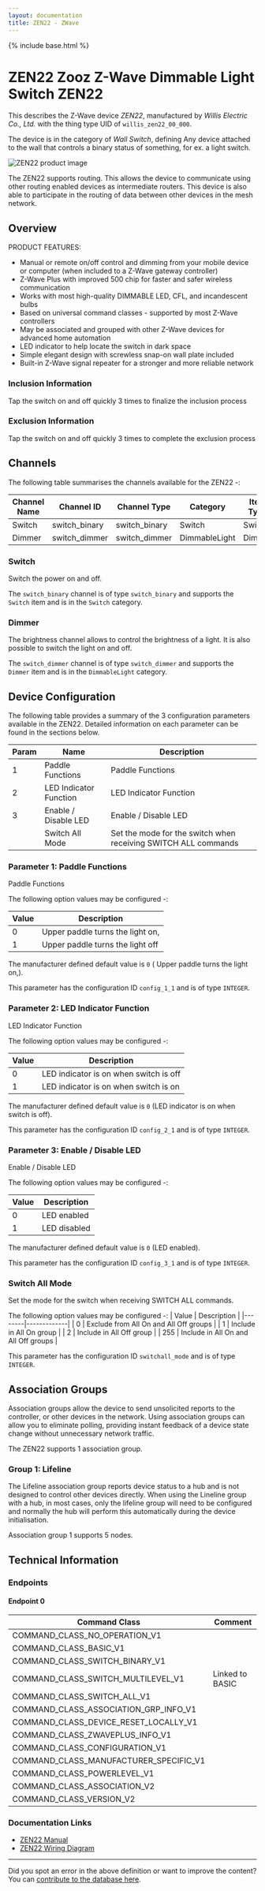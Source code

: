 ```yaml
---
layout: documentation
title: ZEN22 - ZWave
---
```


{% include base.html %}

# ZEN22 Zooz Z-Wave Dimmable Light Switch ZEN22
This describes the Z-Wave device *ZEN22*, manufactured by *Willis Electric Co., Ltd.* with the thing type UID of ```willis_zen22_00_000```.

The device is in the category of *Wall Switch*, defining Any device attached to the wall that controls a binary status of something, for ex. a light switch.

![ZEN22 product image](https://opensmarthouse.org/zwavedatabase/763/image/)


The ZEN22 supports routing. This allows the device to communicate using other routing enabled devices as intermediate routers.  This device is also able to participate in the routing of data between other devices in the mesh network.

## Overview

PRODUCT FEATURES:

  * Manual or remote on/off control and dimming from your mobile device or computer (when included to a Z-Wave gateway controller)
  * Z-Wave Plus with improved 500 chip for faster and safer wireless communication
  * Works with most high-quality DIMMABLE LED, CFL, and incandescent bulbs
  * Based on universal command classes - supported by most Z-Wave controllers
  * May be associated and grouped with other Z-Wave devices for advanced home automation
  * LED indicator to help locate the switch in dark space
  * Simple elegant design with screwless snap-on wall plate included
  * Built-in Z-Wave signal repeater for a stronger and more reliable network

### Inclusion Information

Tap the switch on and off quickly 3 times to finalize the inclusion process

### Exclusion Information

Tap the switch on and off quickly 3 times to complete the exclusion process

## Channels

The following table summarises the channels available for the ZEN22 -:

| Channel Name | Channel ID | Channel Type | Category | Item Type |
|--------------|------------|--------------|----------|-----------|
| Switch | switch_binary | switch_binary | Switch | Switch | 
| Dimmer | switch_dimmer | switch_dimmer | DimmableLight | Dimmer | 

### Switch
Switch the power on and off.

The ```switch_binary``` channel is of type ```switch_binary``` and supports the ```Switch``` item and is in the ```Switch``` category.

### Dimmer
The brightness channel allows to control the brightness of a light.
            It is also possible to switch the light on and off.

The ```switch_dimmer``` channel is of type ```switch_dimmer``` and supports the ```Dimmer``` item and is in the ```DimmableLight``` category.



## Device Configuration

The following table provides a summary of the 3 configuration parameters available in the ZEN22.
Detailed information on each parameter can be found in the sections below.

| Param | Name  | Description |
|-------|-------|-------------|
| 1 | Paddle Functions | Paddle Functions |
| 2 | LED Indicator Function | LED Indicator Function |
| 3 | Enable / Disable LED | Enable / Disable LED |
|  | Switch All Mode | Set the mode for the switch when receiving SWITCH ALL commands |

### Parameter 1: Paddle Functions

Paddle Functions

The following option values may be configured -:

| Value  | Description |
|--------|-------------|
| 0 | Upper paddle turns the light on, |
| 1 | Upper paddle turns the light off |

The manufacturer defined default value is ```0``` ( Upper paddle turns the light on,).

This parameter has the configuration ID ```config_1_1``` and is of type ```INTEGER```.


### Parameter 2: LED Indicator Function

LED Indicator Function

The following option values may be configured -:

| Value  | Description |
|--------|-------------|
| 0 | LED indicator is on when switch is off |
| 1 | LED indicator is on when switch is on |

The manufacturer defined default value is ```0``` (LED indicator is on when switch is off).

This parameter has the configuration ID ```config_2_1``` and is of type ```INTEGER```.


### Parameter 3: Enable / Disable LED

Enable / Disable LED

The following option values may be configured -:

| Value  | Description |
|--------|-------------|
| 0 | LED enabled |
| 1 | LED disabled |

The manufacturer defined default value is ```0``` (LED enabled).

This parameter has the configuration ID ```config_3_1``` and is of type ```INTEGER```.

### Switch All Mode

Set the mode for the switch when receiving SWITCH ALL commands.

The following option values may be configured -:
| Value  | Description |
|--------|-------------|
| 0 | Exclude from All On and All Off groups |
| 1 | Include in All On group |
| 2 | Include in All Off group |
| 255 | Include in All On and All Off groups |

This parameter has the configuration ID ```switchall_mode``` and is of type ```INTEGER```.


## Association Groups

Association groups allow the device to send unsolicited reports to the controller, or other devices in the network. Using association groups can allow you to eliminate polling, providing instant feedback of a device state change without unnecessary network traffic.

The ZEN22 supports 1 association group.

### Group 1: Lifeline

The Lifeline association group reports device status to a hub and is not designed to control other devices directly. When using the Lineline group with a hub, in most cases, only the lifeline group will need to be configured and normally the hub will perform this automatically during the device initialisation.

Association group 1 supports 5 nodes.

## Technical Information

### Endpoints

#### Endpoint 0

| Command Class | Comment |
|---------------|---------|
| COMMAND_CLASS_NO_OPERATION_V1| |
| COMMAND_CLASS_BASIC_V1| |
| COMMAND_CLASS_SWITCH_BINARY_V1| |
| COMMAND_CLASS_SWITCH_MULTILEVEL_V1| Linked to BASIC|
| COMMAND_CLASS_SWITCH_ALL_V1| |
| COMMAND_CLASS_ASSOCIATION_GRP_INFO_V1| |
| COMMAND_CLASS_DEVICE_RESET_LOCALLY_V1| |
| COMMAND_CLASS_ZWAVEPLUS_INFO_V1| |
| COMMAND_CLASS_CONFIGURATION_V1| |
| COMMAND_CLASS_MANUFACTURER_SPECIFIC_V1| |
| COMMAND_CLASS_POWERLEVEL_V1| |
| COMMAND_CLASS_ASSOCIATION_V2| |
| COMMAND_CLASS_VERSION_V2| |

### Documentation Links

* [ZEN22 Manual](https://opensmarthouse.org/zwavedatabase/763/reference/zooz-z-wave-plus-dimmer-switch-zen22-ver2-manual.pdf)
* [ZEN22 Wiring Diagram](https://opensmarthouse.org/zwavedatabase/763/reference/zooz-z-wave-plus-dimmer-switch-zen22-ver2-3-way-diagrams.pdf)

---

Did you spot an error in the above definition or want to improve the content?
You can [contribute to the database here](https://opensmarthouse.org/zwavedatabase/763).
